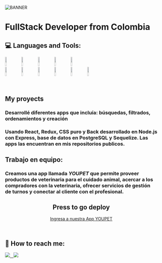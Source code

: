 ![BANNER](https://user-images.githubusercontent.com/96452291/210286368-c81c13e4-7309-4e4c-a141-a7510992ab82.png)

<h1>FullStack Developer from Colombia</h1>

## 💻 Languages and Tools:

<p>
  <img width="10%" height="30px" src="https://img.shields.io/badge/html5-%23E34F26.svg?style=for-the-badge&logo=html5&logoColor=white">
  <img width="10%" height="30px" src="https://img.shields.io/badge/css3-%231572B6.svg?style=for-the-badge&logo=css3&logoColor=white">
  <img width="10%" height="30px" src="https://img.shields.io/badge/javascript-%23323330.svg?style=for-the-badge&logo=javascript&logoColor=%23F7DF1E">
  <img width="10%" height="30px" src="https://img.shields.io/badge/git-%23F05033.svg?style=for-the-badge&logo=git&logoColor=white">
  <img width="10%" height="30px" src="https://img.shields.io/badge/bootstrap-%23563D7C.svg?style=for-the-badge&logo=bootstrap&logoColor=white">
  <br />
  <img width="10%" height="30px"  src="https://img.shields.io/badge/react-%2320232a.svg?style=for-the-badge&logo=react&logoColor=%2361DAFB">
  <img width="10%" height="30px"  src="https://img.shields.io/badge/redux-%23593d88.svg?style=for-the-badge&logo=redux&logoColor=white">
  <img width="10%" height="30px"  src="https://img.shields.io/badge/node.js-6DA55F?style=for-the-badge&logo=node.js&logoColor=white">
  <img width="10%" height="30px"  src="https://img.shields.io/badge/express.js-%23404d59.svg?style=for-the-badge&logo=express&logoColor=%2361DAFB">
  <img width="10%" height="30px" src="https://img.shields.io/badge/mysql-%2300f.svg?style=for-the-badge&logo=mysql&logoColor=white">
  <img width="10%" height="30px" src="https://img.shields.io/badge/postgres-%23316192.svg?style=for-the-badge&logo=postgresql&logoColor=white">
  <br />
</p>

&nbsp;

## My proyects

### Desarrollé diferentes apps que incluía: búsquedas, filtrados, ordenamientos y creación
### Usando React, Redux, CSS puro y Back desarrollado en Node.js con Express, base de datos en PostgreSQL y Sequelize. Las apps las encuentran en mis repositorios publicos.

## Trabajo en equipo:
### Creamos una app llamada <i>YOUPET</i> que permite proveer productos de veterinaria para el cuidado animal, acercar a los compradores con la veterinaria, ofrecer servicios de gestión de turnos y conectar al cliente con el profesional.

<center><h2>Press to go deploy</h2></center>
<center>
<a href="https://youpet.vercel.app/"> Ingresa a nuestra App YOUPET
</a>
</center>

&nbsp;

## :paperclip: How to reach me:
<span >
<a href="www.linkedin.com/in/veronica-mosquera-diaz-304179101" target="_blank" ><img src="https://img.shields.io/badge/LinkedIn-0A66C2.svg?style=for-the-badge&logo=LinkedIn&logoColor=white"> &nbsp;
<a href="mailto:vemodi96@gmail.com" ><img src="https://img.shields.io/badge/Gmail-EA4335.svg?style=for-the-badge&logo=Gmail&logoColor=white">
</span></a>









